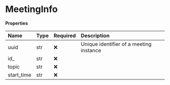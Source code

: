 # MeetingInfo

**Properties**

| Name       | Type | Required | Description                             |
| :--------- | :--- | :------- | :-------------------------------------- |
| uuid       | str  | ❌       | Unique identifier of a meeting instance |
| id\_       | str  | ❌       |                                         |
| topic      | str  | ❌       |                                         |
| start_time | str  | ❌       |                                         |

<!-- This file was generated by liblab | https://liblab.com/ -->
